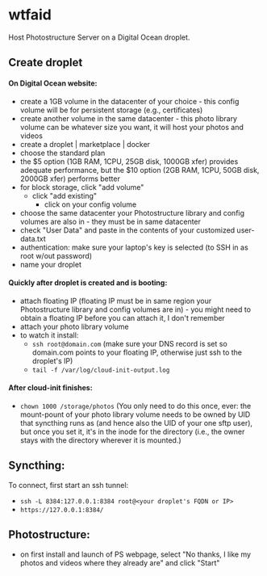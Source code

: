 # wtfaid
Host Photostructure Server on a Digital Ocean droplet.

## Create droplet
#### On Digital Ocean website:
- create a 1GB volume in the datacenter of your choice - this config volume will be for persistent storage (e.g., certificates)
- create another volume in the same datacenter - this photo library volume can be whatever size you want, it will host your photos and videos
- create a droplet | marketplace | docker
- choose the standard plan
- the $5 option (1GB RAM, 1CPU, 25GB disk, 1000GB xfer) provides adequate performance, but the $10 option (2GB RAM, 1CPU, 50GB disk, 2000GB xfer) performs better
- for block storage, click "add volume"
  - click "add existing"
    - click on your config volume
- choose the same datacenter your Photostructure library and config volumes are also in - they must be in same datacenter
- check "User Data" and paste in the contents of your customized user-data.txt
- authentication: make sure your laptop's key is selected (to SSH in as root w/out password)
- name your droplet

#### Quickly after droplet is created and is booting:
- attach floating IP (floating IP must be in same region your Photostructure library and config volumes are in) - you might need to obtain a floating IP before you can attach it, I don't remember
- attach your photo library volume
- to watch it install:
  - `ssh root@domain.com` (make sure your DNS record is set so domain.com points to your floating IP, otherwise just ssh to the droplet's IP)
  - `tail -f /var/log/cloud-init-output.log`

#### After cloud-init finishes:
- `chown 1000 /storage/photos` (You only need to do this once, ever: the mount-pount of your photo library volume needs to be owned by UID that syncthing runs as (and hence also the UID of your one sftp user), but once you set it, it's in the inode for the directory (i.e., the owner stays with the directory wherever it is mounted.)

## Syncthing:
To connect, first start an ssh tunnel:
- `ssh -L 8384:127.0.0.1:8384 root@<your droplet's FQDN or IP>`
- `https://127.0.0.1:8384/`

## Photostructure:
- on first install and launch of PS webpage, select "No thanks, I like my photos and videos where they already are" and click "Start"

